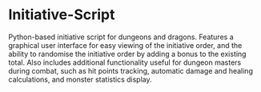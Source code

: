 # Initiative-Script
Python-based initiative script for dungeons and dragons. Features a graphical user interface for easy viewing of the initiative order, and the ability to randomise the initiative order by adding a bonus to the existing total. Also includes additional functionality useful for dungeon masters during combat, such as hit points tracking, automatic damage and healing calculations, and monster statistics display.
